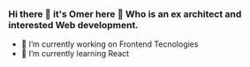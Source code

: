 ### Hi there 👋  it's Omer here 👋  Who is an ex architect and interested Web development.

- 🔭 I’m currently working on Frontend Tecnologies
- 🌱 I’m currently learning React 

